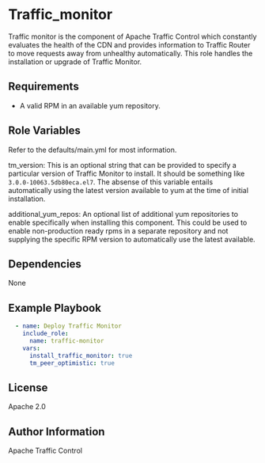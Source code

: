 <!--
    Licensed to the Apache Software Foundation (ASF) under one
    or more contributor license agreements.  See the NOTICE file
    distributed with this work for additional information
    regarding copyright ownership.  The ASF licenses this file
    to you under the Apache License, Version 2.0 (the
    "License"); you may not use this file except in compliance
    with the License.  You may obtain a copy of the License at

      http://www.apache.org/licenses/LICENSE-2.0

    Unless required by applicable law or agreed to in writing,
    software distributed under the License is distributed on an
    "AS IS" BASIS, WITHOUT WARRANTIES OR CONDITIONS OF ANY
    KIND, either express or implied.  See the License for the
    specific language governing permissions and limitations
    under the License.
-->
Traffic_monitor
=========

Traffic monitor is the component of Apache Traffic Control which constantly evaluates the health of the CDN and provides information to Traffic Router to move requests away from unhealthy automatically.  This role handles the installation or upgrade of Traffic Monitor.

Requirements
------------

* A valid RPM in an available yum repository.

Role Variables
--------------

Refer to the defaults/main.yml for most information.

tm_version: This is an optional string that can be provided to specify a particular version of Traffic Monitor to install.  It should be something like `3.0.0-10063.5db80eca.el7`.  The absense of this variable entails automatically using the latest version available to yum at the time of initial installation.

additional_yum_repos: An optional list of additional yum repositories to enable specifically when installing this component.  This could be used to enable non-production ready rpms in a separate repository and not supplying the specific RPM version to automatically use the latest available.

Dependencies
------------

None

Example Playbook
----------------
```yaml
  - name: Deploy Traffic Monitor
    include_role:
      name: traffic-monitor
    vars:
      install_traffic_monitor: true
      tm_peer_optimistic: true
```

License
-------

Apache 2.0

Author Information
------------------

Apache Traffic Control
